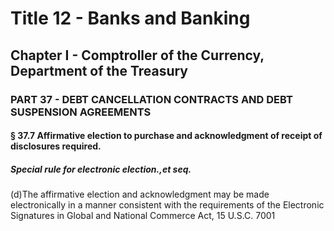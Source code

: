 
# Title 12 - Banks and Banking
## Chapter I - Comptroller of the Currency, Department of the Treasury
### PART 37 - DEBT CANCELLATION CONTRACTS AND DEBT SUSPENSION AGREEMENTS
#### § 37.7 Affirmative election to purchase and acknowledgment of receipt of disclosures required.
##### Special rule for electronic election.,et seq.

(d)The affirmative election and acknowledgment may be made electronically in a manner consistent with the requirements of the Electronic Signatures in Global and National Commerce Act, 15 U.S.C. 7001
